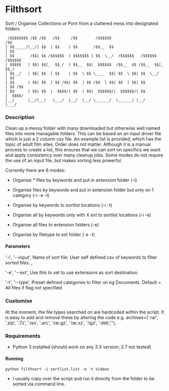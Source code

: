 # Filthsort
Sort / Organise Collections or Porn from a cluttered mess into designated folders
```
 /$$$$$$$$ /$$ /$$   /$$     /$$        /$$$$$$                        /$$    
| $$_____/|__/| $$  | $$    | $$       /$$__  $$                      | $$    
| $$       /$$| $$ /$$$$$$  | $$$$$$$ | $$  \__/  /$$$$$$   /$$$$$$  /$$$$$$  
| $$$$$   | $$| $$|_  $$_/  | $$__  $$|  $$$$$$  /$$__  $$ /$$__  $$|_  $$_/  
| $$__/   | $$| $$  | $$    | $$  \ $$ \____  $$| $$  \ $$| $$  \__/  | $$    
| $$      | $$| $$  | $$ /$$| $$  | $$ /$$  \ $$| $$  | $$| $$        | $$ /$$
| $$      | $$| $$  |  $$$$/| $$  | $$|  $$$$$$/|  $$$$$$/| $$        |  $$$$/
|__/      |__/|__/   \___/  |__/  |__/ \______/  \______/ |__/         \___/    
```                                                                                     

### Description
Clean up a messy folder with many downloaded but otherwise well named files into more managable folders. This can be based on an input driver file which is just a 2 column csv file. An example list is provided, which has the topic of adult film sites. Order does not matter. Although it is a manual process to create a list, this ensures that we can sort on specifics we want and apply consistency over many cleanup jobs. Some modes do not require the use of an input file, but makes sorting less powerful.

Currently there are 6 modes:
- Organise * files by keywords and put in extension folder (-i)
- Organise files by keywords and put in extension folder but only on 1 category (-i -e -t)
- Organise by keywords to sortlist locations (-i -t)

- Organise all by keywords only with X ext to sortlist locations (-i -e)
- Organise all files to extension folders (-e)
- Organise by filetype to ext folder (-e -t)

#### Parameters
'-i', '--input',
Name of sort file: User self defined csv of keywords to filter sorted files. <NAME OF SEARCHTERM>,<RELATIVE FILE PATH AS DESTINATION>

'-e', '--ext',
Use this to set to use extensions as sort destination.

'-t', '--type',
Preset defined categories to filter on eg Documents. Default = All files if flag not specified

### Customise
At the moment, the file types searched on are hardcoded within the script. It is easy to add and remove these by altering the code
e.g.
archives=('.rar', '.zip', '.7z', '.iso', '.arc', '.tar.gz', '.tar.xz', '.tgz', '.deb','<ADD YOUR OWN ARCHIVE FILE EXTENSION>'),


### Requirements
- Python 3 installed (should work on any 3.X version; 2.7 not tested)
#### Running

``` python filthsort -i sortlist.list -e -t Videos ```

- I usually copy over the script and run it directly from the folder to be sorted via command line.
